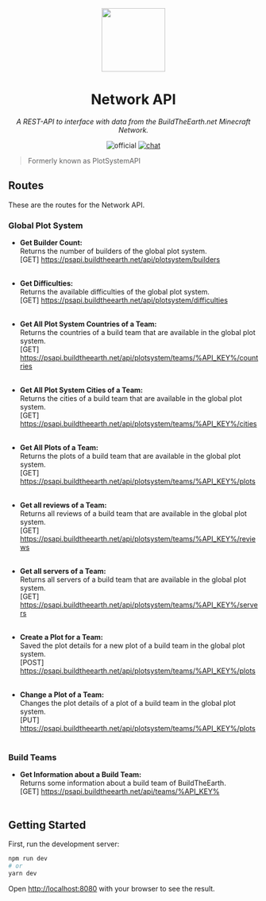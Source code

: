 <!-- markdownlint-disable -->
<div align="center">

<img width="128" src="https://buildtheearth.net/assets/img/site-logo-animated.gif" />

# Network API

_A REST-API to interface with data from the BuildTheEarth.net Minecraft Network._

![official](https://go.buildtheearth.net/official-shield)
[![chat](https://img.shields.io/discord/706317564904472627.svg?color=768AD4&label=discord&logo=https%3A%2F%2Fdiscordapp.com%2Fassets%2F8c9701b98ad4372b58f13fd9f65f966e.svg)](https://discord.gg/buildtheearth)

</div>
<!-- markdownlint-restore -->

> Formerly known as PlotSystemAPI

## Routes

These are the routes for the Network API.

### Global Plot System

- **Get Builder Count:** <br>
Returns the number of builders of the global plot system.<br>
[GET] https://psapi.buildtheearth.net/api/plotsystem/builders<br><br>

- **Get Difficulties:** <br>
Returns the available difficulties of the global plot system.<br>
[GET] https://psapi.buildtheearth.net/api/plotsystem/difficulties<br><br>

- **Get All Plot System Countries of a Team:** <br>
Returns the countries of a build team that are available in the global plot system.<br>
[GET] https://psapi.buildtheearth.net/api/plotsystem/teams/%API_KEY%/countries<br><br>

- **Get All Plot System Cities of a Team:** <br>
Returns the cities of a build team that are available in the global plot system.<br>
[GET] https://psapi.buildtheearth.net/api/plotsystem/teams/%API_KEY%/cities<br><br>

- **Get All Plots of a Team:** <br>
Returns the plots of a build team that are available in the global plot system.<br>
[GET] https://psapi.buildtheearth.net/api/plotsystem/teams/%API_KEY%/plots<br><br>

- **Get all reviews of a Team:** <br>
Returns all reviews of a build team that are available in the global plot system.<br>
[GET] https://psapi.buildtheearth.net/api/plotsystem/teams/%API_KEY%/reviews<br><br>

- **Get all servers of a Team:** <br>
Returns all servers of a build team that are available in the global plot system.<br>
[GET] https://psapi.buildtheearth.net/api/plotsystem/teams/%API_KEY%/servers<br><br>

- **Create a Plot for a Team:** <br>
Saved the plot details for a new plot of a build team in the global plot system.<br>
[POST] https://psapi.buildtheearth.net/api/plotsystem/teams/%API_KEY%/plots<br><br>

- **Change a Plot of a Team:** <br>
Changes the plot details of a plot of a build team in the global plot system.<br>
[PUT] https://psapi.buildtheearth.net/api/plotsystem/teams/%API_KEY%/plots<br><br>

### Build Teams

- **Get Information about a Build Team:** <br>
Returns some information about a build team of BuildTheEarth.<br>
[GET] https://psapi.buildtheearth.net/api/teams/%API_KEY%<br><br>

## Getting Started

First, run the development server:

```bash
npm run dev
# or
yarn dev
```

Open [http://localhost:8080](http://localhost:8080) with your browser to see the result.
